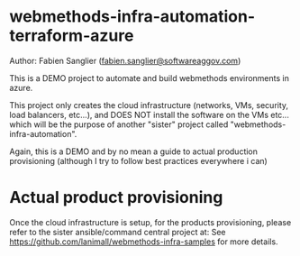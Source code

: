# webmethods-infra-automation-terraform-azure

Author: Fabien Sanglier (fabien.sanglier@softwareaggov.com)

This is a DEMO project to automate and build webmethods environments in azure.

This project only creates the cloud infrastructure (networks, VMs, security, load balancers, etc...), and DOES NOT install the software on the VMs etc... which will be the purpose of another "sister" project called "webmethods-infra-automation".

Again, this is a DEMO and by no mean a guide to actual production provisioning (although I try to follow best practices everywhere i can)

# Actual product provisioning 

Once the cloud infrastructure is setup, for the products provisioning, please refer to the sister ansible/command central project at:
See https://github.com/lanimall/webmethods-infra-samples for more details.